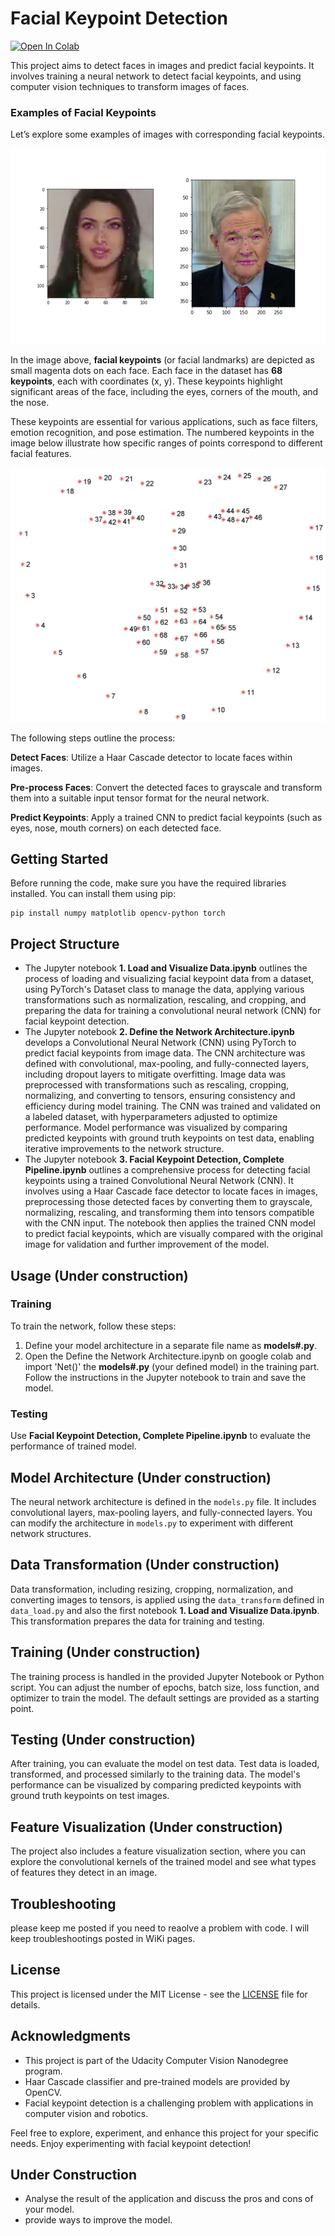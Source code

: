 # Facial Keypoint Detection

<a target="_blank" href="https://colab.research.google.com/github/hhosseinian/Face_Recognition">
  <img src="https://colab.research.google.com/assets/colab-badge.svg" alt="Open In Colab"/>
</a>

This project aims to detect faces in images and predict facial keypoints. It involves training a neural network to detect facial keypoints, and using computer vision techniques to transform images of faces. 

### Examples of Facial Keypoints

Let’s explore some examples of images with corresponding facial keypoints.

![Facial Keypoints Example](images/key_pts_example.png)

In the image above, **facial keypoints** (or facial landmarks) are depicted as small magenta dots on each face. Each face in the dataset has **68 keypoints**, each with coordinates (x, y). These keypoints highlight significant areas of the face, including the eyes, corners of the mouth, and the nose.

These keypoints are essential for various applications, such as face filters, emotion recognition, and pose estimation. The numbered keypoints in the image below illustrate how specific ranges of points correspond to different facial features.

![Numbered Facial Landmarks](images/landmarks_numbered.jpg)


The following steps outline the process:

**Detect Faces**: Utilize a Haar Cascade detector to locate faces within images.

**Pre-process Faces**: Convert the detected faces to grayscale and transform them into a suitable input tensor format for the neural network.

**Predict Keypoints**: Apply a trained CNN to predict facial keypoints (such as eyes, nose, mouth corners) on each detected face.

## Getting Started

Before running the code, make sure you have the required libraries installed. You can install them using pip:
```
pip install numpy matplotlib opencv-python torch
```
## Project Structure
- The Jupyter notebook **1. Load and Visualize Data.ipynb** outlines the process of loading and visualizing facial keypoint data from a dataset, using PyTorch's Dataset class to manage the data, applying various transformations such as normalization, rescaling, and cropping, and preparing the data for training a convolutional neural network (CNN) for facial keypoint detection.
- The Jupyter notebook **2. Define the Network Architecture.ipynb** develops a Convolutional Neural Network (CNN) using PyTorch to predict facial keypoints from image data. The CNN architecture was defined with convolutional, max-pooling, and fully-connected layers, including dropout layers to mitigate overfitting. Image data was preprocessed with transformations such as rescaling, cropping, normalizing, and converting to tensors, ensuring consistency and efficiency during model training. The CNN was trained and validated on a labeled dataset, with hyperparameters adjusted to optimize performance. Model performance was visualized by comparing predicted keypoints with ground truth keypoints on test data, enabling iterative improvements to the network structure.
- The Jupyter notebook **3. Facial Keypoint Detection, Complete Pipeline.ipynb** outlines a comprehensive process for detecting facial keypoints using a trained Convolutional Neural Network (CNN). It involves using a Haar Cascade face detector to locate faces in images, preprocessing those detected faces by converting them to grayscale, normalizing, rescaling, and transforming them into tensors compatible with the CNN input. The notebook then applies the trained CNN model to predict facial keypoints, which are visually compared with the original image for validation and further improvement of the model.



## Usage (Under construction)

### Training
To train the network, follow these steps:

1. Define your model architecture in a separate file name as **models#.py**.
2. Open the Define the Network Architecture.ipynb on google colab and import 'Net()' the **models#.py** (your defined model) in the training part. Follow the instructions in the Jupyter notebook to train and save the model.
### Testing
  Use **Facial Keypoint Detection, Complete Pipeline.ipynb** to evaluate the performance of trained model.

## Model Architecture (Under construction)

The neural network architecture is defined in the `models.py` file. It includes convolutional layers, max-pooling layers, and fully-connected layers. You can modify the architecture in `models.py` to experiment with different network structures.

## Data Transformation (Under construction)

Data transformation, including resizing, cropping, normalization, and converting images to tensors, is applied using the `data_transform` defined in `data_load.py` and also the first notebook **1. Load and Visualize Data.ipynb**. This transformation prepares the data for training and testing.

## Training (Under construction)

The training process is handled in the provided Jupyter Notebook or Python script. You can adjust the number of epochs, batch size, loss function, and optimizer to train the model. The default settings are provided as a starting point.

## Testing (Under construction)

After training, you can evaluate the model on test data. Test data is loaded, transformed, and processed similarly to the training data. The model's performance can be visualized by comparing predicted keypoints with ground truth keypoints on test images.

## Feature Visualization (Under construction)

The project also includes a feature visualization section, where you can explore the convolutional kernels of the trained model and see what types of features they detect in an image.

## Troubleshooting
please keep me posted if you need to reaolve a problem with code. I will keep troubleshootings posted in WiKi pages.
## License

This project is licensed under the MIT License - see the [LICENSE](LICENSE) file for details.

## Acknowledgments

- This project is part of the Udacity Computer Vision Nanodegree program.
- Haar Cascade classifier and pre-trained models are provided by OpenCV.
- Facial keypoint detection is a challenging problem with applications in computer vision and robotics.

Feel free to explore, experiment, and enhance this project for your specific needs. Enjoy experimenting with facial keypoint detection!

## Under Construction
- Analyse the result of the application and discuss the pros and cons of your model.
- provide ways to improve the model.

